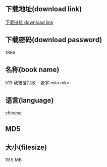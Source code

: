 ## 下载地址(download link)
[下载链接 download link](https://voluble-croquembouche-d321dc.netlify.app/?s=513+%E6%88%91%E8%A2%AB%E7%88%B1%E6%89%93%E8%B4%A5+-+%E5%BC%A0%E5%AE%87.mkv)

## 下载密码(download password)
1866

## 名称(book name)
513 我被爱打败 - 张宇.mkv.mkv

## 语言(language)
chinese

## MD5


## 大小(filesize)
19.5 MB
